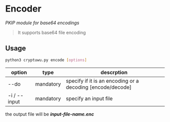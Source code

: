# Encoder
 _PKIP module for base64 encodings_

>It supports base64 file encoding 

##  Usage

```sh
python3 cryptuwu.py encode [options]
```

| option |type| descrption|
| -----|-| -----|
| --do |mandatory | specify if it is an encoding or a decoding [encode/decode]|
|-i / --input |mandatory | specify an input file|
the output file will be **_input-file-name.enc_**
